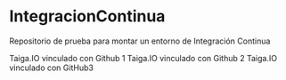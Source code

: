 # IntegracionContinua

Repositorio de prueba para montar un entorno de Integración Continua

Taiga.IO vinculado con Github 1
Taiga.IO vinculado con Github 2
Taiga.IO vinculado con GitHub3
